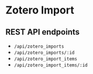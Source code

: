 # Zotero Import

## REST API endpoints

- `/api/zotero_imports`
- `/api/zotero_imports/:id`
- `/api/zotero_import_items`
- `/api/zotero_import_items/:id`
